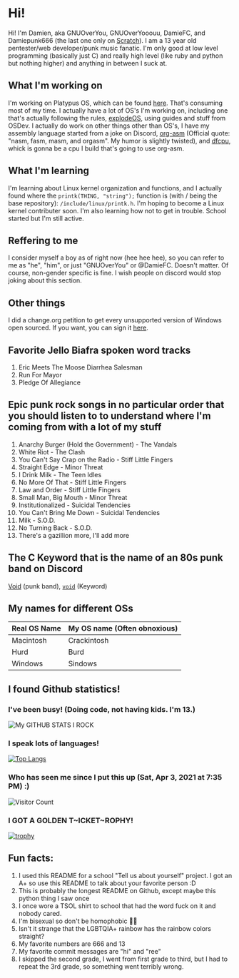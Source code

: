 # Hi!
Hi! I'm Damien, aka GNUOverYou, GNUOverYooouu, DamieFC, and Damiepunk666 (the last one only on [Scratch](https://scratch.mit.edu/users/damiepunk666/)). I am a 13 year old pentester/web developer/punk music fanatic. I'm only good at low level programming (basically just C) and really high level (like ruby and python but nothing higher) and anything in between I suck at.
<!--***
## Favorite Emojis
:octocat:
<br>
:potato:
<br>
:smiley:
<br>
:wink:
<br>
:chicken:
<br>
:egg:
<br>
:atom:
<br>
:radioactive:
<br>
:electron: -->
## What I'm working on
I'm working on Platypus OS, which can be found [here](https://github.com/Platypus-Tech/platypus-os). That's consuming most of my time. I actually have a lot of OS's I'm working on, including one that's actually following the rules, [explodeOS](https://github.com/DamieFC/explodeOS), using guides and stuff from OSDev. I actually do work on other things other than OS's, I have my assembly language started from a joke on Discord, [org-asm](https://github.com/DamieFC/org-asm) (Official quote: "nasm, fasm, masm, and orgasm". My humor is slightly twisted), and [dfcpu](https://github.com/DamieFC/dfcpu), whick is gonna be a cpu I build that's going to use org-asm.
## What I'm learning
I'm learning about Linux kernel organization and functions, and I actually found where the `printk(THING, "string");` function is (with / being the base repository): `/include/linux/printk.h`. I'm hoping to become a Linux kernel contributer soon. I'm also learning how not to get in trouble. School started but I'm still active.
## Reffering to me
I consider myself a boy as of right now (hee hee hee), so you can refer to me as "he", "him", or just "GNUOverYou" or @DamieFC. Doesn't matter. Of course, non-gender specific is fine. I wish people on discord would stop joking about this section.
## Other things
I did a change.org petition to get every unsupported version of Windows open sourced. If you want, you can sign it [here](http://chng.it/69dpmYFQ5s).
## Favorite Jello Biafra spoken word tracks
1. Eric Meets The Moose Diarrhea Salesman
2. Run For Mayor
3. Pledge Of Allegiance
## Epic punk rock songs in no particular order that you should listen to to understand where I'm coming from with a lot of my stuff
1. Anarchy Burger (Hold the Government) - The Vandals
2. White Riot - The Clash
3. You Can't Say Crap on the Radio - Stiff Little Fingers
4. Straight Edge - Minor Threat
5. I Drink Milk - The Teen Idles
6. No More Of That - Stiff Little Fingers
7. Law and Order - Stiff Little Fingers
8. Small Man, Big Mouth - Minor Threat
9. Institutionalized - Suicidal Tendencies
10. You Can't Bring Me Down - Suicidal Tendencies
11. Milk - S.O.D.
12. No Turning Back - S.O.D.
13. There's a gazillion more, I'll add more
## The C Keyword that is the name of an 80s punk band on Discord
[Void](https://www.dischord.com/band/void) (punk band), [`void`](https://stackoverflow.com/questions/8024790/understanding-the-exact-meaning-of-the-void-keyword-in-c-c) (Keyword)
## My names for different OSs
| Real OS Name | My OS name (Often obnoxious) |
| ------------ | ---------------------------- |
| Macintosh    | Crackintosh                  |
| Hurd         | Burd                         |
| Windows      | Sindows                      |
## I found Github statistics!
### I've been busy! (Doing code, not having kids. I'm 13.)
![My GITHUB STATS I ROCK](https://github-readme-stats.vercel.app/api?username=DamieFC&show_icons=true&theme=radical)
### I speak lots of languages!
[![Top Langs](https://github-readme-stats.vercel.app/api/top-langs/?username=DamieFC&langs_count=10)](https://github.com/DamieFC/)
### Who has seen me since I put this up (Sat, Apr 3, 2021 at 7:35 PM) :)
![Visitor Count](https://profile-counter.glitch.me/DamieFC/count.svg)
### I GOT A GOLDEN T~ICKET~ROPHY!
[![trophy](https://github-profile-trophy.vercel.app/?username=DamieFC)](https://github.com/DamieFC)
## Fun facts:
1. I used this README for a school "Tell us about yourself" project. I got an A+ so use this README to talk about your favorite person :D
2. This is probably the longest README on Github, except maybe this python thing I saw once
3. I once wore a TSOL shirt to school that had the word fuck on it and nobody cared.
4. I'm bisexual so don't be homophobic 🏳️‍🌈
5. Isn't it strange that the LGBTQIA+ rainbow has the rainbow colors straight?
6. My favorite numbers are 666 and 13
7. My favorite commit messages are "hi" and "ree"
8. I skipped the second grade, I went from first grade to third, but I had to repeat the 3rd grade, so something went terribly wrong.
